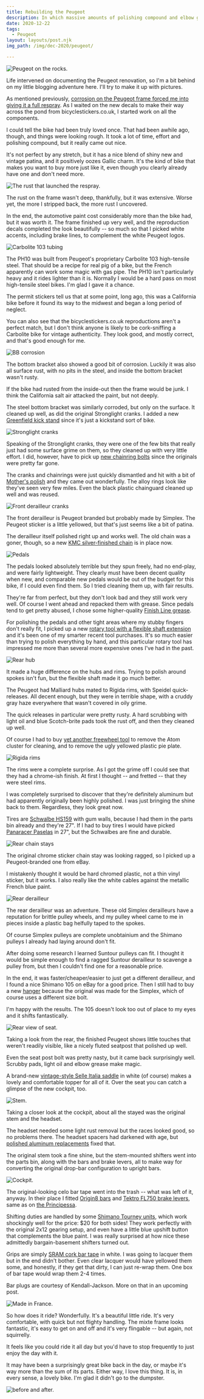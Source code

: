 ```yaml
---
title: Rebuilding the Peugeot
description: In which massive amounts of polishing compound and elbow grease save a pile of old French parts from the landfill.
date: 2020-12-22
tags:
  - Peugeot
layout: layouts/post.njk
img_path: /img/dec-2020/peugeot/

---
```


<img src="{{ img_path }}rocks.jpeg" alt="Peugeot on the rocks." />

Life intervened on documenting the Peugeot renovation, so I'm a bit behind on my little blogging adventure here. I'll try to make it up with pictures.

As mentioned previously, [corrosion on the Peugeot frame forced me into giving it a full respray](/posts/oct-2020/refinishing-peugeot/). As I waited on the new decals to make their way across the pond from bicyclestickers.co.uk, I started work on all the components. 

I could tell the bike had been truly loved once. That had been awhile ago, though, and things were looking rough. It took a lot of time, effort and polishing compound, but it really came out nice.

It's not perfect by any stretch, but it has a nice blend of shiny new and vintage patina, and it positively oozes Gallic charm. It's the kind of bike that makes you want to buy more just like it, even though you clearly already have one and don't need more.

<img src="{{ img_path }}rust.jpeg" alt="The rust that launched the respray." />

The rust on the frame wasn't deep, thankfully, but it was extensive. Worse yet, the more I stripped back, the more rust I uncovered. 

In the end, the automotive paint cost considerably more than the bike had, but it was worth it. The frame finished up very well, and the reproduction decals completed the look beautifully -- so much so that I picked white accents, including brake lines, to complement the white Peugeot logos.

<img src="{{ img_path }}103.jpeg" alt="Carbolite 103 tubing" />

The PH10 was built from Peugeot's proprietary Carbolite 103 high-tensile steel. That should be a recipe for real pig of a bike, but the French apparently can work some magic with gas pipe. The PH10 isn't particularly heavy and it rides lighter than it is. Normally I would be a hard pass on most high-tensile steel bikes. I'm glad I gave it a chance.

The permit stickers tell us that at some point, long ago, this was a California bike before it found its way to the midwest and began a long period of neglect.

You can also see that the bicyclestickers.co.uk reproductions aren't a perfect match, but I don't think anyone is likely to be cork-sniffing a Carbolite bike for vintage authenticity. They look good, and mostly correct, and that's good enough for me.

<img src="{{ img_path }}bb.jpeg" alt="BB corrosion" />

The bottom bracket also showed a good bit of corrosion. Luckily it was also all surface rust, with no pits in the steel, and inside the bottom bracket wasn't rusty. 

If the bike had rusted from the inside-out then the frame would be junk. I think the California salt air attacked the paint, but not deeply. 

The steel bottom bracket was similarly corroded, but only on the surface. It cleaned up well, as did the original Stronglight cranks. I added a new [Greenfield kick stand](https://amzn.to/38whtt4) since it's just a kickstand sort of bike.

<img src="{{ img_path }}cranks.jpeg" alt="Stronglight cranks" />

Speaking of the Stronglight cranks, they were one of the few bits that really just had some surface grime on them, so they cleaned up with very little effort. I did, however, have to pick up [new chainring bolts](https://amzn.to/34zlaNq) since the originals were pretty far gone.

The cranks and chainrings were just quickly dismantled and hit with a bit of [Mother's polish](https://amzn.to/2XEvGQl) and they came out wonderfully. The alloy rings look like they've seen very few miles. Even the black plastic chainguard cleaned up well and was reused.

<img src="{{ img_path }}front-der.jpeg" alt="Front derailleur cranks" />

The front derailleur is Peugeot branded but probably made by Simplex. The Peugeot sticker is a little yellowed, but that's just seems like a bit of patina.

The derailleur itself polished right up and works well. The old chain was a goner, though, so a new [KMC silver-finished chain](https://amzn.to/3pg983v) is in place now.

<img src="{{ img_path }}pedal.jpeg" alt="Pedals" />

The pedals looked absolutely terrible but they spun freely, had no end-play, and were fairly lightweight. They clearly must have been decent quality when new, and comparable new pedals would be out of the budget for this bike, if I could even find them. So I tried cleaning them up, with fair results. 

They're far from perfect, but they don't look bad and they still work very well. Of course I went ahead and repacked them with grease. Since pedals tend to get pretty abused, I chose some higher-quality [Finish Line grease](https://amzn.to/3nV1kUR).

For polishing the  pedals and other tight areas where my stubby fingers don't really fit, I picked up a new [rotary tool with a flexible shaft extension](https://amzn.to/37GSrs3) and it's been one of my smarter recent tool purchases. It's so much easier than trying to polish everything by hand, and this particular rotary tool has impressed me more than several more expensive ones I've had in the past.

<img src="{{ img_path }}rear-hub.jpeg" alt="Rear hub" />

It made a huge difference on the hubs and rims. Trying to polish around spokes isn't fun, but the flexible shaft made it go much better.

The Peugeot had Malliard hubs mated to Rigida rims, with Speidel quick-releases. All decent enough, but they were in terrible shape, with a cruddy gray haze everywhere that wasn't covered in oily grime.

The quick releases in particular were pretty rusty. A hard scrubbing with light oil and blue Scotch-brite pads took the rust off, and then they cleaned up well.

Of course I had to buy [yet another freewheel tool](https://amzn.to/2JiAGGk) to remove the Atom cluster for cleaning, and to remove the ugly yellowed plastic pie plate.

<img src="{{ img_path }}rim.jpeg" alt="Rigida rims" />

The rims were a complete surprise. As I got the grime off I could see that they had a chrome-ish finish. At first I thought -- and fretted -- that they were steel rims.

I was completely surprised to discover that they're definitely aluminum but had apparently originally been highly polished. I was just bringing the shine back to them. Regardless, they look great now.

Tires are [Schwalbe HS159](https://amzn.to/3ay7FkX) with gum walls, because I had them in the parts bin already and they're 27". If I had to buy tires I would have picked [Panaracer Paselas](https://amzn.to/2KJyUhI) in 27", but the Schwalbes are fine and durable.

<img src="{{ img_path }}rear-stays.jpeg" alt="Rear chain stays" />

The original chrome sticker chain stay was looking ragged, so I picked up a Peugeot-branded one from eBay. 

I mistakenly thought it would be hard chromed plastic, not a thin vinyl sticker, but it works. I also really like the white cables against the metallic French blue paint.

<img src="{{ img_path }}rear-der.jpeg" alt="Rear derailleur" />

The rear derailleur was an adventure. These old Simplex derailleurs have a reputation for brittle pulley wheels, and my pulley wheel came to me in pieces inside  a plastic bag helfully taped to the spokes.

Of course Simplex pulleys are complete unobtainium and the Shimano pulleys I already had laying around don't fit.

After doing some research I learned Suntour pulleys can fit. I thought it would be simple enough to find a ragged Suntour derailleur to scavenge a pulley from, but then I couldn't find one for a reasonable price.

In the end, it was faster/cheaper/easier to just get a different derailleur, and I found a nice Shimano 105 on eBay for a good price. Then I still had to buy a new [hanger](https://amzn.to/3nJsxcX) because the original was made for the Simplex, which of course uses a different size bolt.

I'm happy with the results. The 105 doesn't look too out of place to my eyes and it shifts fantastically.

<img src="{{ img_path }}seat-rear.jpeg" alt="Rear view of seat." />

Taking a look from the rear, the finished Peugeot shows little touches that weren't readily visible, like a nicely fluted seatpost that polished up well. 

Even the seat post bolt was pretty nasty, but it came back surprisingly well. Scrubby pads, light oil and elbow grease make magic.

A brand-new [vintage-style Selle Italia saddle](https://amzn.to/3rkJwV8) in white (of course) makes a lovely and comfortable topper for all of it. Over the seat you can catch a glimpse of the new cockpit, too.

<img src="{{ img_path }}stem.jpeg" alt="Stem." />

Taking a closer look at the cockpit, about all the stayed was the original stem and the headset. 

The headset needed some light rust removal but the races looked good, so no problems there. The headset spacers had darkened with age, but [polished aluminum replacements](https://amzn.to/3h9pcRX) fixed that.

The original stem took a fine shine, but the stem-mounted shifters went into the parts bin, along with the bars and brake levers, all to make way for converting the original drop-bar configuration to upright bars.

<img src="{{ img_path }}cockpit.jpeg" alt="Cockpit." />

The original-looking celo bar tape went into the trash -- what was left of it, anyway. In their place I fitted [Origin8 bars](https://amzn.to/3rmZX3i) and [Tektro FL750 brake levers](https://amzn.to/2M0oKKh), same as on [the Principessa](tags/principessa/). 

Shifting duties are handled by some [Shimano Tourney units](https://amzn.to/2WD5zrX), which work shockingly well for the price: $20 for both sides! They work perfectly with the original 2x12 gearing setup, and even have a little blue upshift button that complements the blue paint. I was really surprised at how nice these admittedly bargain-basement shifters turned out.

Grips are simply [SRAM cork bar tape](https://amzn.to/2JfPQvW) in white. I was going to lacquer them but in the end didn't bother. Even clear lacquer would have yellowed them some, and honestly, if they get that dirty, I can just re-wrap them. One box of bar tape would wrap them 2-4 times. 

Bar plugs are courtesy of Kendall-Jackson. More on that in an upcoming post.

<img src="{{ img_path }}made-in-france.jpeg" alt="Made in France." />

So how does it ride? Wonderfully. It's a beautiful little ride. It's very comfortable, with quick but not flighty handling. The mixte frame looks fantastic, it's easy to get on and off and it's very flingable -- but again, not squirrelly.

It feels like you could ride it all day but you'd have to stop frequently to just enjoy the day with it.

It may have been a surprisingly great bike back in the day, or maybe it's way more than the sum of its parts. Either way, I love this thing. It is, in every sense, a lovely bike. I'm glad it didn't go to the dumpster.

<img src="{{ img_path }}before-after.jpeg" alt="before and after." class="wide" />








